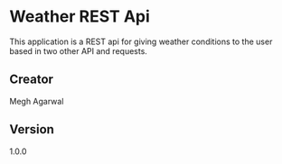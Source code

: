 # Weather REST Api
This application is a REST api for giving weather conditions to the user based in two other API and requests.

## Creator
Megh Agarwal

## Version
1.0.0